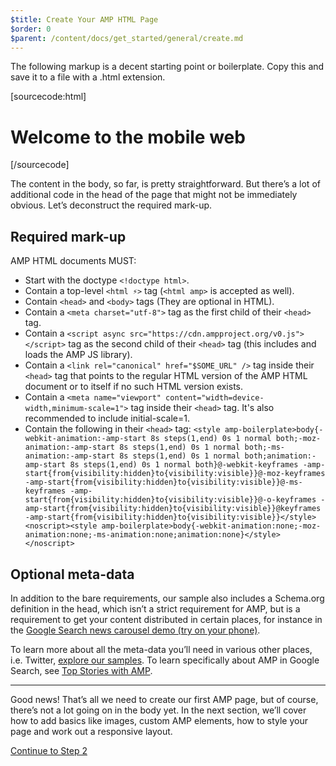 ```yaml
---
$title: Create Your AMP HTML Page
$order: 0
$parent: /content/docs/get_started/general/create.md
---
```


The following markup is a decent starting point or boilerplate.
Copy this and save it to a file with a .html extension.

[sourcecode:html]
<!doctype html>
<html amp lang="en">
  <head>
    <meta charset="utf-8">
    <script async src="https://cdn.ampproject.org/v0.js"></script>
    <title>Hello, AMPs</title>
    <link rel="canonical" href="http://example.ampproject.org/article-metadata.html" />
    <meta name="viewport" content="width=device-width,minimum-scale=1,initial-scale=1">
    <script type="application/ld+json">
      {
        "@context": "http://schema.org",
        "@type": "NewsArticle",
        "headline": "Open-source framework for publishing content",
        "datePublished": "2015-10-07T12:02:41Z",
        "image": [
          "logo.jpg"
        ]
      }
    </script>
    <style amp-boilerplate>body{-webkit-animation:-amp-start 8s steps(1,end) 0s 1 normal both;-moz-animation:-amp-start 8s steps(1,end) 0s 1 normal both;-ms-animation:-amp-start 8s steps(1,end) 0s 1 normal both;animation:-amp-start 8s steps(1,end) 0s 1 normal both}@-webkit-keyframes -amp-start{from{visibility:hidden}to{visibility:visible}}@-moz-keyframes -amp-start{from{visibility:hidden}to{visibility:visible}}@-ms-keyframes -amp-start{from{visibility:hidden}to{visibility:visible}}@-o-keyframes -amp-start{from{visibility:hidden}to{visibility:visible}}@keyframes -amp-start{from{visibility:hidden}to{visibility:visible}}</style><noscript><style amp-boilerplate>body{-webkit-animation:none;-moz-animation:none;-ms-animation:none;animation:none}</style></noscript>
  </head>
  <body>
    <h1>Welcome to the mobile web</h1>
  </body>
</html>
[/sourcecode]

The content in the body, so far, is pretty straightforward. But there’s a lot of additional code in the head of the page that might not be immediately obvious. Let’s deconstruct the required mark-up.

## Required mark-up

AMP HTML documents MUST:

  - Start with the doctype `<!doctype html>`.
  - Contain a top-level `<html ⚡>` tag (`<html amp>` is accepted as well).
  - Contain `<head>` and `<body>` tags (They are optional in HTML).
  - Contain a `<meta charset="utf-8">` tag as the first child of their `<head>` tag.
  - Contain a `<script async src="https://cdn.ampproject.org/v0.js"></script>` tag as the second child of their `<head>` tag (this includes and loads the AMP JS library).
  - Contain a `<link rel="canonical" href="$SOME_URL" />` tag inside their `<head>` tag that points to the regular HTML version of the AMP HTML document or to itself if no such HTML version exists.
  - Contain a `<meta name="viewport" content="width=device-width,minimum-scale=1">` tag inside their `<head>` tag. It's also recommended to include initial-scale=1.
  - Contain the following in their `<head>` tag:
    `<style amp-boilerplate>body{-webkit-animation:-amp-start 8s steps(1,end) 0s 1 normal both;-moz-animation:-amp-start 8s steps(1,end) 0s 1 normal both;-ms-animation:-amp-start 8s steps(1,end) 0s 1 normal both;animation:-amp-start 8s steps(1,end) 0s 1 normal both}@-webkit-keyframes -amp-start{from{visibility:hidden}to{visibility:visible}}@-moz-keyframes -amp-start{from{visibility:hidden}to{visibility:visible}}@-ms-keyframes -amp-start{from{visibility:hidden}to{visibility:visible}}@-o-keyframes -amp-start{from{visibility:hidden}to{visibility:visible}}@keyframes -amp-start{from{visibility:hidden}to{visibility:visible}}</style><noscript><style amp-boilerplate>body{-webkit-animation:none;-moz-animation:none;-ms-animation:none;animation:none}</style></noscript>`

## Optional meta-data

In addition to the bare requirements, our sample also includes a Schema.org definition in the head, which isn’t a strict requirement for AMP, but is a requirement to get your content distributed in certain places, for instance in the [Google Search news carousel demo (try on your phone)](https://g.co/ampdemo).

To learn more about all the meta-data you’ll need in various other places, i.e. Twitter, [explore our samples](https://github.com/ampproject/amphtml/tree/master/examples/metadata-examples). To learn specifically about AMP in Google Search, see [Top Stories with AMP](https://developers.google.com/structured-data/carousels/top-stories).

<hr>

Good news! That’s all we need to create our first AMP page, but of course, there’s not a lot going on in the body yet. In the next section, we’ll cover how to add basics like images, custom AMP elements, how to style your page and work out a responsive layout.

<a class="go-button button" href="/docs/get_started/general/create/include_image.html"><span>Continue to Step 2</span></a>
